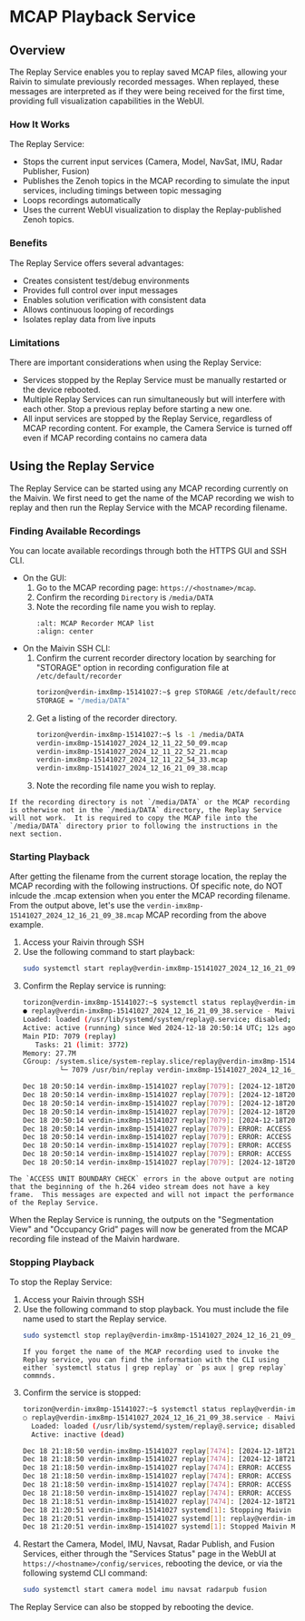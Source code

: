 # MCAP Playback Service

## Overview
The Replay Service enables you to replay saved MCAP files, allowing your Raivin to simulate previously recorded messages. When replayed, these messages are interpreted as if they were being received for the first time, providing full visualization capabilities in the WebUI.

### How It Works
The Replay Service:
- Stops the current input services (Camera, Model, NavSat, IMU, Radar Publisher, Fusion)
- Publishes the Zenoh topics in the MCAP recording to simulate the input services, including timings between topic messaging
- Loops recordings automatically
- Uses the current WebUI visualization to display the Replay-published Zenoh topics.

### Benefits
The Replay Service offers several advantages:
- Creates consistent test/debug environments
- Provides full control over input messages
- Enables solution verification with consistent data
- Allows continuous looping of recordings
- Isolates replay data from live inputs

### Limitations
There are important considerations when using the Replay Service:
- Services stopped by the Replay Service must be manually restarted or the device rebooted.
- Multiple Replay Services can run simultaneously but will interfere with each other.  Stop a previous replay before starting a new one.
- All input services are stopped by the Replay Service, regardless of MCAP recording content.  For example, the Camera Service is turned off even if MCAP recording contains no camera data

## Using the Replay Service
The Replay Service can be started using any MCAP recording currently on the Maivin.  We first need to get the name of the MCAP recording we wish to replay and then run the Replay Service with the MCAP recording filename.

### Finding Available Recordings
You can locate available recordings through both the HTTPS GUI and SSH CLI.

- On the GUI:
   1. Go to the MCAP recording page: `https://<hostname>/mcap`.
   2. Confirm the recording `Directory` is `/media/DATA`
   3. Note the recording file name you wish to replay.
      ```{image} static/mcap_recorder.png
      :alt: MCAP Recorder MCAP list
      :align: center
      ```
- On the Maivin SSH CLI:
   1. Confirm the current recorder directory location by searching for "STORAGE" option in recording configuration file at `/etc/default/recorder`
      ```bash
      torizon@verdin-imx8mp-15141027:~$ grep STORAGE /etc/default/recorder
      STORAGE = "/media/DATA"
      ```
   2. Get a listing of the recorder directory.
      ```bash
      torizon@verdin-imx8mp-15141027:~$ ls -1 /media/DATA
      verdin-imx8mp-15141027_2024_12_11_22_50_09.mcap
      verdin-imx8mp-15141027_2024_12_11_22_52_21.mcap
      verdin-imx8mp-15141027_2024_12_11_22_54_33.mcap
      verdin-imx8mp-15141027_2024_12_16_21_09_38.mcap
      ```
   3. Note the recording file name you wish to replay.
```{warning}
If the recording directory is not `/media/DATA` or the MCAP recording is otherwise not in the `/media/DATA` directory, the Replay Service will not work.  It is required to copy the MCAP file into the `/media/DATA` directory prior to following the instructions in the next section.
```

### Starting Playback
After getting the filename from the current storage location, the replay the MCAP recording with the following instructions.  Of specific note, do NOT inlcude the .mcap extension when you enter the MCAP recording filename.  From the output above, let's use the `verdin-imx8mp-15141027_2024_12_16_21_09_38.mcap` MCAP recording from the above example.
1. Access your Raivin through SSH
2. Use the following command to start playback:
   ```bash
   sudo systemctl start replay@verdin-imx8mp-15141027_2024_12_16_21_09_38
   ```
3. Confirm the Replay service is running:
   ```bash
   torizon@verdin-imx8mp-15141027:~$ systemctl status replay@verdin-imx8mp-15141027_2024_12_16_21_09_38
   ● replay@verdin-imx8mp-15141027_2024_12_16_21_09_38.service - Maivin MCAP Replayer Service
   Loaded: loaded (/usr/lib/systemd/system/replay@.service; disabled; vendor preset: disabled)
   Active: active (running) since Wed 2024-12-18 20:50:14 UTC; 12s ago
   Main PID: 7079 (replay)
      Tasks: 21 (limit: 3772)
   Memory: 27.7M
   CGroup: /system.slice/system-replay.slice/replay@verdin-imx8mp-15141027_2024_12_16_21_09_38.service
            └─ 7079 /usr/bin/replay verdin-imx8mp-15141027_2024_12_16_21_09_38.mcap

   Dec 18 20:50:14 verdin-imx8mp-15141027 replay[7079]: [2024-12-18T20:50:14Z INFO  maivin_replay::services] Stopped service imu
   Dec 18 20:50:14 verdin-imx8mp-15141027 replay[7079]: [2024-12-18T20:50:14Z INFO  maivin_replay::services] Stopped service navsat
   Dec 18 20:50:14 verdin-imx8mp-15141027 replay[7079]: [2024-12-18T20:50:14Z INFO  maivin_replay::services] Stopped service model
   Dec 18 20:50:14 verdin-imx8mp-15141027 replay[7079]: [2024-12-18T20:50:14Z INFO  maivin_replay::services] Stopped service camera
   Dec 18 20:50:14 verdin-imx8mp-15141027 replay[7079]: [2024-12-18T20:50:14Z INFO  maivin_replay] Opened Zenoh session
   Dec 18 20:50:14 verdin-imx8mp-15141027 replay[7079]: ERROR: ACCESS UNIT BOUNDARY CHECK
   Dec 18 20:50:14 verdin-imx8mp-15141027 replay[7079]: ERROR: ACCESS UNIT BOUNDARY CHECK
   Dec 18 20:50:14 verdin-imx8mp-15141027 replay[7079]: ERROR: ACCESS UNIT BOUNDARY CHECK
   Dec 18 20:50:14 verdin-imx8mp-15141027 replay[7079]: ERROR: ACCESS UNIT BOUNDARY CHECK
   Dec 18 20:50:14 verdin-imx8mp-15141027 replay[7079]: [2024-12-18T20:50:14Z INFO  maivin_replay::video_decode] Video dimensions are: 1920x1080
   ```
```{note}
The `ACCESS UNIT BOUNDARY CHECK` errors in the above output are noting that the beginning of the h.264 video stream does not have a key frame.  This messages are expected and will not impact the performance of the Replay Service.
```
When the Replay Service is running, the outputs on the "Segmentation View" and "Occupancy Grid" pages will now be generated from the MCAP recording file instead of the Maivin hardware.

### Stopping Playback
To stop the Replay Service:
1. Access your Raivin through SSH
2. Use the following command to stop playback.  You must include the file name used to start the Replay service.
   ```bash
   sudo systemctl stop replay@verdin-imx8mp-15141027_2024_12_16_21_09_38
   ```
   ```{tip}
   If you forget the name of the MCAP recording used to invoke the Replay service, you can find the information with the CLI using either `systemctl status | grep replay` or `ps aux | grep replay` commnds.
   ```
3. Confirm the service is stopped:
   ```bash
   torizon@verdin-imx8mp-15141027:~$ systemctl status replay@verdin-imx8mp-15141027_2024_12_16_21_09_38
   ○ replay@verdin-imx8mp-15141027_2024_12_16_21_09_38.service - Maivin MCAP Replayer Service
     Loaded: loaded (/usr/lib/systemd/system/replay@.service; disabled; vendor preset: disabled)
     Active: inactive (dead)

   Dec 18 21:18:50 verdin-imx8mp-15141027 replay[7474]: [2024-12-18T21:18:50Z INFO  maivin_replay::services] Stopped service camera
   Dec 18 21:18:50 verdin-imx8mp-15141027 replay[7474]: [2024-12-18T21:18:50Z INFO  maivin_replay] Opened Zenoh session
   Dec 18 21:18:50 verdin-imx8mp-15141027 replay[7474]: ERROR: ACCESS UNIT BOUNDARY CHECK
   Dec 18 21:18:50 verdin-imx8mp-15141027 replay[7474]: ERROR: ACCESS UNIT BOUNDARY CHECK
   Dec 18 21:18:50 verdin-imx8mp-15141027 replay[7474]: ERROR: ACCESS UNIT BOUNDARY CHECK
   Dec 18 21:18:50 verdin-imx8mp-15141027 replay[7474]: ERROR: ACCESS UNIT BOUNDARY CHECK
   Dec 18 21:18:51 verdin-imx8mp-15141027 replay[7474]: [2024-12-18T21:18:51Z INFO  maivin_replay::video_decode] Video dimensions are: 1920x1080
   Dec 18 21:20:51 verdin-imx8mp-15141027 systemd[1]: Stopping Maivin MCAP Replayer Service...
   Dec 18 21:20:51 verdin-imx8mp-15141027 systemd[1]: replay@verdin-imx8mp-15141027_2024_12_16_21_09_38.service: Deactivated successfully.
   Dec 18 21:20:51 verdin-imx8mp-15141027 systemd[1]: Stopped Maivin MCAP Replayer Service.
   ```
4. Restart the Camera, Model, IMU, Navsat, Radar Publish, and Fusion Services, either through the "Services Status" page in the WebUI at `https://<hostname>/config/services`, rebooting the device, or via the following systemd CLI command:
   ```bash
   sudo systemctl start camera model imu navsat radarpub fusion
   ```
The Replay Service can also be stopped by rebooting the device.